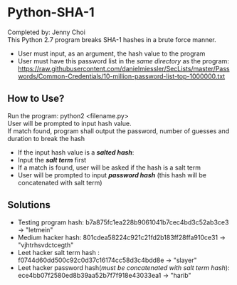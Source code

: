 # Python-SHA-1 
Completed by: Jenny Choi  
This Python 2.7 program breaks SHA-1 hashes in a brute force manner.  
* User must input, as an argument, the hash value to the program 
* User must have this password list in the _same directory_ as the program: https://raw.githubusercontent.com/danielmiessler/SecLists/master/Passwords/Common-Credentials/10-million-password-list-top-1000000.txt

## How to Use? 
Run the program: python2 <filename.py>  
User will be prompted to input hash value.  
If match found, program shall output the password, number of guesses and duration to break the hash 
* If the input hash value is a **_salted hash_**: 
* Input the **_salt term_** first 
* If a match is found, user will be asked if the hash is a salt term 
* User will be prompted to input **_password hash_** (this hash will be concatenated with salt term)  


## Solutions 
* Testing program hash: b7a875fc1ea228b9061041b7cec4bd3c52ab3ce3 -> "letmein"
* Medium hacker hash: 801cdea58224c921c21fd2b183ff28ffa910ce31 -> "vjhtrhsvdctcegth"
* Leet hacker salt term hash : f0744d60dd500c92c0d37c16174cc58d3c4bdd8e -> "slayer"
* Leet hacker password hash(_must be concatenated with salt term hash_): ece4bb07f2580ed8b39aa52b7f7f918e43033ea1 -> "harib" 


